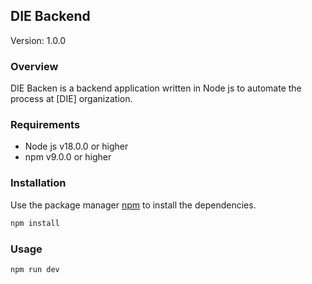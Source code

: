 ## DIE Backend

Version: 1.0.0

### Overview
DIE Backen is a backend application written in Node js to automate the process at [DIE] organization.

### Requirements
- Node js v18.0.0 or higher
- npm v9.0.0 or higher

### Installation
Use the package manager [npm](https://www.npmjs.com/) to install the dependencies.

```bash
npm install
```

### Usage

```bash
npm run dev
```